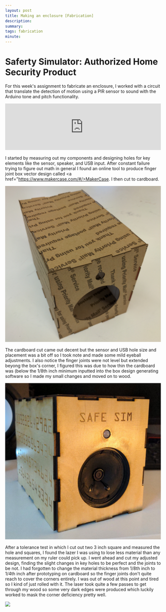 ```yaml
---
layout: post
title: Making an enclosure [Fabrication]
description: 
summary: 
tags: fabrication
minute: 
---
```


<h1>Saferty Simulator: Authorized Home Security Product</h2>

For this week's assignment to fabricate an enclosure, I worked with a circuit that translate the detection of motion using a PIR sensor to sound with the Arduino tone and pitch functionality.

<embed src="https://drive.google.com/file/d/1c50UgKMs63_vy-qtezsWlewL8nON01U2/preview" width="100%">

I started by measuring out my components and designing holes for key elements like the sensor, speaker, and USB input. After constant failure
trying to figure out math in general I found an online tool to produce finger joint box vector design called <a href="https://www.makercase.com/#/>MakerCase</a>.
I then cut to cardboard. 

![](https://raw.githubusercontent.com/ratemypraxis/itp/master/media/safeSimProto.jpg)

The cardboard cut came out decent but the sensor and USB hole size and placement was a bit off so I took note and made some mild eyeball adjustments. I also
notice the finger joints were not level but extended beyong the box's corner, I figured this was due to how thin the cardboard was (below the 1/8th inch minimum inputted
into the box design generating software so I made my small changes and moved on to wood. 

![](https://raw.githubusercontent.com/ratemypraxis/itp/master/media/safeSim.jpg)

After a tolerance test in which I cut out two 3 inch square and measured the hole and squares, I found the lazer I was using to lose less material than any measurement on my ruler could pick up.
I went ahead and cut my adjusted design, finding the slight changes in key holes to be perfect and the joints to be not. I had forgotten to change the material thickness from 1/8th inch to 1/4th inch
after prototyping on cardboard so the finger joints don't quite reach to cover the corners entirely. I was out of wood at this point and tired so I kind of just rolled with it.
The laser took quite a few passes to get through my wood so some very dark edges were produced which luckily worked to mask the corner deficiency pretty well. 


![](https://raw.githubusercontent.com/ratemypraxis/itp/master/media/safeSimCircuit.jpg)




